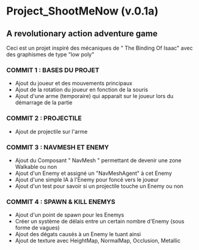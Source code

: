 <h1>Project_ShootMeNow (v.0.1a)</h1>

<h2>A revolutionary action adventure game</h2>

<p>Ceci est un projet inspiré des mécaniques de " The Binding Of Isaac" avec des graphismes de type "low poly"</p>


<h3>COMMIT 1 : BASES DU PROJET</h3>

<ul>
  <li>Ajout du joueur et des mouvements principaux</li>
  <li>Ajout de la rotation du joueur en fonction de la souris</li>
  <li>Ajout d'une arme (temporaire) qui apparait sur le joueur lors du démarrage de la partie</li>
</ul>

<h3>COMMIT 2 : PROJECTILE</h3>

<ul><li> Ajout de projectile sur l'arme </li></ul> 


<h3>COMMIT 3 : NAVMESH ET ENEMY</h3>

<ul>
  <li>Ajout du Composant " NavMesh " permettant de devenir une zone Walkable ou non</li>
  <li>Ajout d'un Enemy et assigné un "NavMeshAgent" à cet Enemy</li>
  <li>Ajout d'une simple IA à l'Enemy pour foncé vers le joueur</li>
  <li>Ajout d'un test pour savoir si un projectile touche un Enemy ou non</li>
</ul>

<h3>COMMIT 4 : SPAWN & KILL ENEMYS</h3>

<ul>
  <li>Ajout d'un point de spawn pour les Enemys</li>
  <li>Créer un système de délais entre un certain nombre d'Enemy (sous forme de vagues)</li>
  <li>Ajout des dégats causés à un Enemy le tuant ainsi</li>
  <li>Ajout de texture avec HeightMap, NormalMap, Occlusion, Metallic </li>
</ul>
